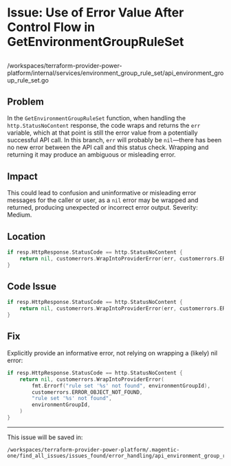 # Issue: Use of Error Value After Control Flow in GetEnvironmentGroupRuleSet

##

/workspaces/terraform-provider-power-platform/internal/services/environment_group_rule_set/api_environment_group_rule_set.go

## Problem

In the `GetEnvironmentGroupRuleSet` function, when handling the `http.StatusNoContent` response, the code wraps and returns the `err` variable, which at that point is still the error value from a potentially successful API call. In this branch, `err` will probably be `nil`—there has been no new error between the API call and this status check. Wrapping and returning it may produce an ambiguous or misleading error.

## Impact

This could lead to confusion and uninformative or misleading error messages for the caller or user, as a `nil` error may be wrapped and returned, producing unexpected or incorrect error output. Severity: Medium.

## Location

```go
if resp.HttpResponse.StatusCode == http.StatusNoContent {
    return nil, customerrors.WrapIntoProviderError(err, customerrors.ERROR_OBJECT_NOT_FOUND, "rule set '%s' not found")
}
```

## Code Issue

```go
if resp.HttpResponse.StatusCode == http.StatusNoContent {
    return nil, customerrors.WrapIntoProviderError(err, customerrors.ERROR_OBJECT_NOT_FOUND, "rule set '%s' not found")
}
```

## Fix

Explicitly provide an informative error, not relying on wrapping a (likely) nil error:

```go
if resp.HttpResponse.StatusCode == http.StatusNoContent {
    return nil, customerrors.WrapIntoProviderError(
        fmt.Errorf("rule set '%s' not found", environmentGroupId),
        customerrors.ERROR_OBJECT_NOT_FOUND,
        "rule set '%s' not found",
        environmentGroupId,
    )
}
```

---

This issue will be saved in:
```
/workspaces/terraform-provider-power-platform/.magentic-one/find_all_issues/issues_found/error_handling/api_environment_group_rule_set_error_handling_medium.md
```

